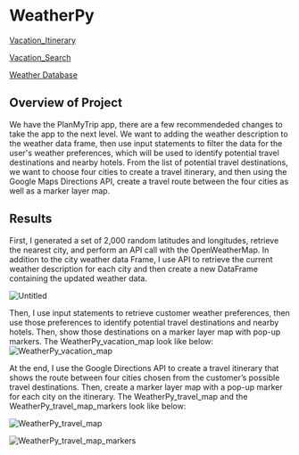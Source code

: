 # WeatherPy

[Vacation_Itinerary](https://github.com/lindaxie7/Income-Prediction/blob/main/data_cleaning.ipynb)

[Vacation_Search](https://github.com/lindaxie7/Income-Prediction/blob/main/income_ML_model.ipynb)

[Weather Database](https://github.com/lindaxie7/Income-Prediction/blob/main/app.py)

## Overview of Project

We have the PlanMyTrip app, there are a few recommendeded changes to take the app to the next level. We want to adding the weather description to the weather data frame, then use input statements to filter the data for the user's weather preferences, which will be used to identify potential travel destinations and nearby hotels. From the list of potential travel destinations, we want to choose four cities to create a travel itinerary, and then using the Google Maps Directions API, create a travel route between the four cities as well as a marker layer map.


## Results

First, I generated a set of 2,000 random latitudes and longitudes, retrieve the nearest city, and perform an API call with the OpenWeatherMap. In addition to the city weather data Frame, I use API to retrieve the current weather description for each city and then create a new DataFrame containing the updated weather data. 

![Untitled](https://user-images.githubusercontent.com/38533045/129505378-1310b384-c4b9-4bae-ab9f-be1bea70a27b.png)


Then, I use input statements to retrieve customer weather preferences, then use those preferences to identify potential travel destinations and nearby hotels. Then, show those destinations on a marker layer map with pop-up markers. The WeatherPy_vacation_map look like below: 
![WeatherPy_vacation_map](https://user-images.githubusercontent.com/38533045/129505449-3a389e9d-4ade-402e-acf7-345038a59020.png)


At the end, I use the Google Directions API to create a travel itinerary that shows the route between four cities chosen from the customer’s possible travel destinations. Then, create a marker layer map with a pop-up marker for each city on the itinerary. The WeatherPy_travel_map and the WeatherPy_travel_map_markers look like below:

![WeatherPy_travel_map](https://user-images.githubusercontent.com/38533045/129505489-6326d566-3572-4dc0-9b08-657c4c344cb5.png)


![WeatherPy_travel_map_markers](https://user-images.githubusercontent.com/38533045/129505791-69e32b0c-3094-4758-bd7f-89d3798ecee9.png)









